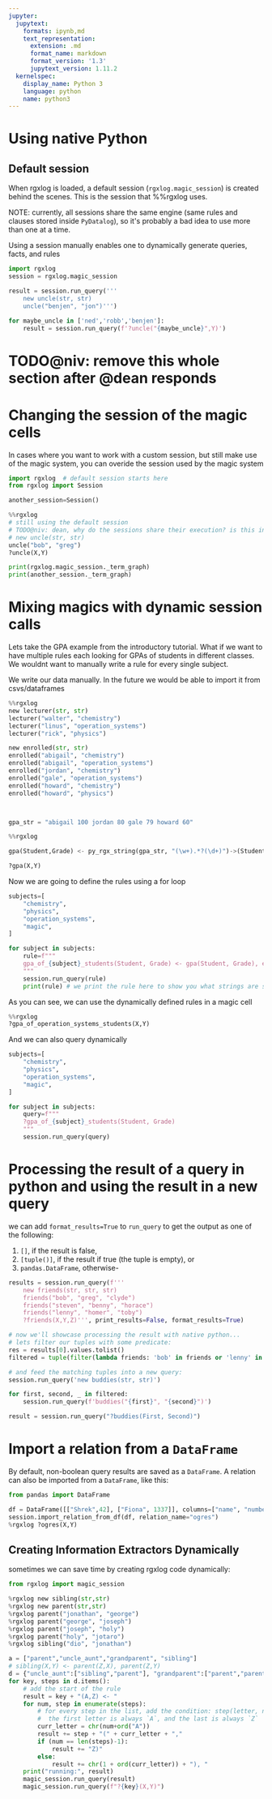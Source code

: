 ```yaml
---
jupyter:
  jupytext:
    formats: ipynb,md
    text_representation:
      extension: .md
      format_name: markdown
      format_version: '1.3'
      jupytext_version: 1.11.2
  kernelspec:
    display_name: Python 3
    language: python
    name: python3
---
```


# Using native Python


## Default session


When rgxlog is loaded, a default session (`rgxlog.magic_session`) is created behind the scenes. This is the session that %%rgxlog uses.


NOTE: currently, all sessions share the same engine (same rules and clauses stored inside `PyDatalog`),
so it's probably a bad idea to use more than one at a time.


Using a session manually enables one to dynamically generate queries, facts, and rules

```python
import rgxlog
session = rgxlog.magic_session
```

```python
result = session.run_query('''
    new uncle(str, str)
    uncle("benjen", "jon")''')
```

```python
for maybe_uncle in ['ned','robb','benjen']:
    result = session.run_query(f'?uncle("{maybe_uncle}",Y)')
```

# TODO@niv: remove this whole section after @dean responds


# Changing the session of the magic cells


In cases where you want to work with a custom session, but still make use of the magic system, you can overide the session used by the magic system

```python
import rgxlog  # default session starts here
from rgxlog import Session

another_session=Session()
```

```python
%%rgxlog
# still using the default session
# TODO@niv: dean, why do the sessions share their execution? is this intentional?
# new uncle(str, str)
uncle("bob", "greg")
?uncle(X,Y)
```

```python
print(rgxlog.magic_session._term_graph)
print(another_session._term_graph)
```

# Mixing magics with dynamic session calls


Lets take the GPA example from the introductory tutorial.
What if we want to have multiple rules each looking for GPAs of students in different classes.
We wouldnt want to manually write a rule for every single subject.


We write our data manually. In the future we would be able to import it from csvs/dataframes

```python
%%rgxlog
new lecturer(str, str)
lecturer("walter", "chemistry")
lecturer("linus", "operation_systems")
lecturer("rick", "physics")

new enrolled(str, str)
enrolled("abigail", "chemistry")
enrolled("abigail", "operation_systems")
enrolled("jordan", "chemistry")
enrolled("gale", "operation_systems")
enrolled("howard", "chemistry")
enrolled("howard", "physics")



gpa_str = "abigail 100 jordan 80 gale 79 howard 60"

```

```python
%%rgxlog

gpa(Student,Grade) <- py_rgx_string(gpa_str, "(\w+).*?(\d+)")->(Student, Grade),enrolled(Student,X)

?gpa(X,Y)
```

Now we are going to define the rules using a for loop

```python
subjects=[
    "chemistry",
    "physics",
    "operation_systems",
    "magic",
]

for subject in subjects:
    rule=f"""
    gpa_of_{subject}_students(Student, Grade) <- gpa(Student, Grade), enrolled(Student, "{subject}")
    """
    session.run_query(rule)
    print(rule) # we print the rule here to show you what strings are sent to the session
```

As you can see, we can use the dynamically defined rules in a magic cell

```python
%%rgxlog
?gpa_of_operation_systems_students(X,Y)
```

And we can also query dynamically

```python
subjects=[
    "chemistry",
    "physics",
    "operation_systems",
    "magic",
]

for subject in subjects:
    query=f"""
    ?gpa_of_{subject}_students(Student, Grade)
    """
    session.run_query(query)
```

# Processing the result of a query in python and using the result in a new query


we can add `format_results=True` to `run_query` to get the output as one of the following:
1. `[]`, if the result is false,
2. `[tuple()]`, if the result if true (the tuple is empty), or
3. `pandas.DataFrame`, otherwise-

```python
results = session.run_query(f'''
    new friends(str, str, str)
    friends("bob", "greg", "clyde")
    friends("steven", "benny", "horace")
    friends("lenny", "homer", "toby")
    ?friends(X,Y,Z)''', print_results=False, format_results=True)

# now we'll showcase processing the result with native python...
# lets filter our tuples with some predicate:
res = results[0].values.tolist()
filtered = tuple(filter(lambda friends: 'bob' in friends or 'lenny' in friends, res))

# and feed the matching tuples into a new query:
session.run_query('new buddies(str, str)')

for first, second, _ in filtered:
    session.run_query(f'buddies("{first}", "{second}")')

result = session.run_query("?buddies(First, Second)")
```

# Import a relation from a `DataFrame`


By default, non-boolean query results are saved as a `DataFrame`.
A relation can also be imported from a `DataFrame`, like this:

```python
from pandas import DataFrame

df = DataFrame([["Shrek",42], ["Fiona", 1337]], columns=["name", "number"])
session.import_relation_from_df(df, relation_name="ogres")
%rgxlog ?ogres(X,Y)

```
## Creating Information Extractors Dynamically


sometimes we can save time by creating rgxlog code dynamically:

```python
from rgxlog import magic_session

%rgxlog new sibling(str,str)
%rgxlog new parent(str,str)
%rgxlog parent("jonathan", "george")
%rgxlog parent("george", "joseph")
%rgxlog parent("joseph", "holy")
%rgxlog parent("holy", "jotaro")
%rgxlog sibling("dio", "jonathan")

a = ["parent","uncle_aunt","grandparent", "sibling"]
# sibling(X,Y) <- parent(Z,X), parent(Z,Y)
d = {"uncle_aunt":["sibling","parent"], "grandparent":["parent","parent"], "great_aunt_uncle": ["sibling","parent","parent"]}
for key, steps in d.items():
    # add the start of the rule
    result = key + "(A,Z) <- "
    for num, step in enumerate(steps):
        # for every step in the list, add the condition: step(letter, next letter).
        #  the first letter is always `A`, and the last is always `Z`
        curr_letter = chr(num+ord("A"))
        result += step + "(" + curr_letter + ","
        if (num == len(steps)-1):
            result += "Z)"
        else:
            result += chr(1 + ord(curr_letter)) + "), "
    print("running:", result)
    magic_session.run_query(result)
    magic_session.run_query(f"?{key}(X,Y)")
```
